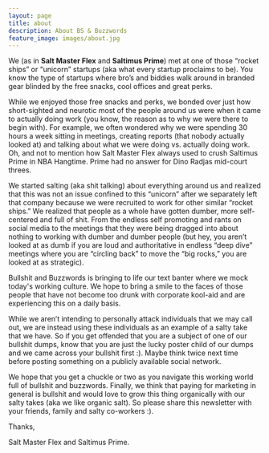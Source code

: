 ```yaml
---
layout: page
title: about
description: About BS & Buzzwords
feature_image: images/about.jpg
---
```



We (as in **Salt Master Flex** and **Saltimus Prime**) met at one of those “rocket ships” or “unicorn” startups (aka what every startup proclaims to be). You know the type of startups where bro’s and biddies walk around in branded gear blinded by the free snacks, cool offices and great perks.

While we enjoyed those free snacks and perks, we bonded over just how short-sighted and neurotic most of the people around us were when it came to actually doing work (you know, the reason as to why we were there to begin with). For example, we often wondered why we were spending 30 hours a week sitting in meetings, creating reports (that nobody actually looked at) and talking about what we were doing vs. actually doing work. Oh, and not to mention how Salt Master Flex always used to crush Saltimus Prime in NBA Hangtime. Prime had no answer for Dino Radjas mid-court threes.

We started salting (aka shit talking) about everything around us and realized that this was not an issue confined to this “unicorn” after we separately left that company because we were recruited to work for other similar “rocket ships.” We realized that people as a whole have gotten dumber, more self-centered and full of shit. From the endless self promoting and rants on social media to the meetings that they were being dragged into about nothing to working with dumber and dumber people (but hey, you aren’t looked at as dumb if you are loud and authoritative in endless “deep dive” meetings where you are “circling back” to move the “big rocks,” you are looked at as strategic).

Bullshit and Buzzwords is bringing to life our text banter where we mock today's working culture. We hope to bring a smile to the faces of those people that have not become too drunk with corporate kool-aid and are experiencing this on a daily basis.

While we aren’t intending to personally attack individuals that we may call out, we are instead using these individuals as an example of a salty take that we have. So if you get offended that you are a subject of one of our bullshit dumps, know that you are just the lucky poster child of our dumps and we came across your bullshit first :). Maybe think twice next time before posting something on a publicly available social network.

We hope that you get a chuckle or two as you navigate this working world full of bullshit and buzzwords. Finally, we think that paying for marketing in general is bullshit and would love to grow this thing organically with our salty takes (aka we like organic salt). So please share this newsletter with your friends, family and salty co-workers :).

Thanks,

Salt Master Flex and Saltimus Prime.
